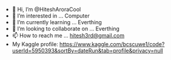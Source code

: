 - 👋 Hi, I’m @HiteshAroraCool
- 👀 I’m interested in ... Computer
- 🌱 I’m currently learning ... Everthing
- 💞️ I’m looking to collaborate on ... Everthing
- 📫 How to reach me ... hitesh3rd@gmail.com
- My Kaggle profile: https://www.kaggle.com/bcscuwe1/code?userId=5950393&sortBy=dateRun&tab=profile&privacy=null

<!---
HiteshAroraCool/HiteshAroraCool is a ✨ special ✨ repository because its `README.md` (this file) appears on your GitHub profile.
You can click the Preview link to take a look at your changes.
--->
